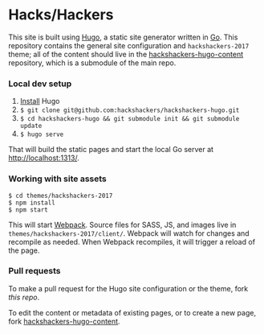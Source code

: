 # Hacks/Hackers

This site is built using [Hugo](https://gohugo.io), a static site generator written in [Go](http://golang.org/). This repository contains the general site configuration and `hackshackers-2017` theme; all of the content should live in the [hackshackers-hugo-content](https://github.com/hackshackers/hackshackers-hugo-content) repository, which is a submodule of the main repo.

### Local dev setup

1. [Install](https://gohugo.io/overview/installing/) Hugo
1. `$ git clone git@github.com:hackshackers/hackshackers-hugo.git`
1. `$ cd hackshackers-hugo && git submodule init && git submodule update`
1. `$ hugo serve`

That will build the static pages and start the local Go server at [http://localhost:1313/](http://localhost:1313/).

### Working with site assets

```
$ cd themes/hackshackers-2017
$ npm install
$ npm start
```

This will start [Webpack](https://webpack.github.io/). Source files for SASS, JS, and images live in `themes/hackshackers-2017/client/`. Webpack will watch for changes and recompile as needed. When Webpack recompiles, it will trigger a reload of the page.

### Pull requests

To make a pull request for the Hugo site configuration or the theme, fork _this repo_.

To edit the content or metadata of existing pages, or to create a new page, fork [hackshackers-hugo-content](https://github.com/hackshackers/hackshackers-hugo-content).

